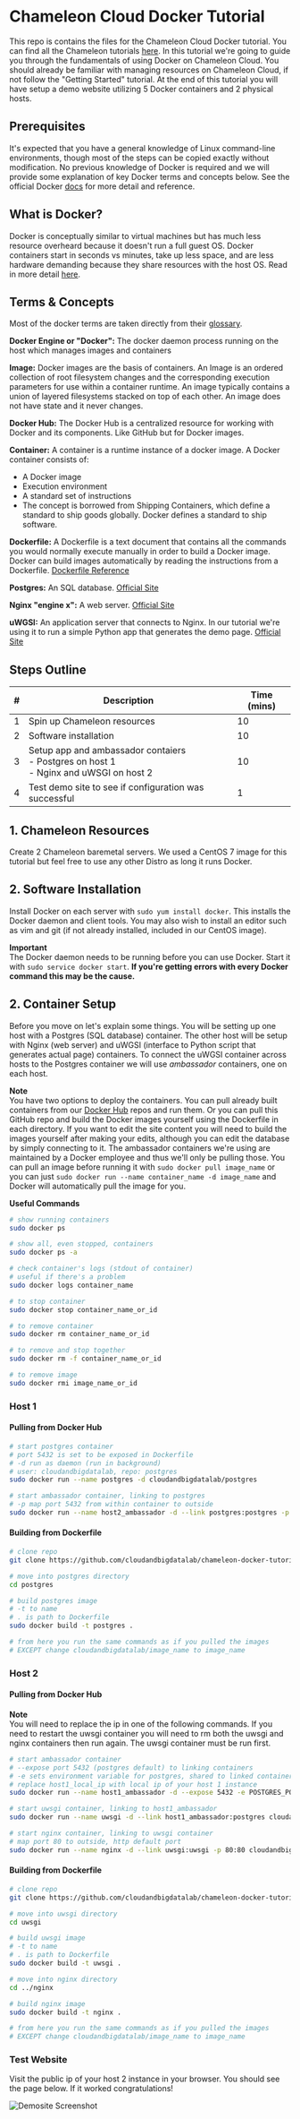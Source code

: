 # Chameleon Cloud Docker Tutorial

This repo is contains the files for the Chameleon Cloud Docker tutorial. You can find all the Chameleon tutorials [here](https://cloudandbigdatalab.github.io). In this tutorial we're going to guide you through the fundamentals of using Docker on Chameleon Cloud. You should already be familiar with managing resources on Chameleon Cloud, if not follow the "Getting Started" tutorial. At the end of this tutorial you will have setup a demo website utilizing 5 Docker containers and 2 physical hosts.

## Prerequisites

It's expected that you have a general knowledge of Linux command-line environments, though most of the steps can be copied exactly without modification. No previous knowledge of Docker is required and we will provide some explanation of key Docker terms and concepts below. See the official Docker [docs](https://docs.docker.com/) for more detail and reference.

## What is Docker?

Docker is conceptually similar to virtual machines but has much less resource overheard because it doesn't run a full guest OS. Docker containers start in seconds vs minutes, take up less space, and are less hardware demanding because they share resources with the host OS. Read in more detail [here](https://www.docker.com/whatisdocker).

## Terms & Concepts

Most of the docker terms are taken directly from their [glossary](https://docs.docker.com/reference/glossary/).

**Docker Engine or "Docker":** The docker daemon process running on the host which manages images and containers

**Image:** Docker images are the basis of containers. An Image is an ordered collection of root filesystem changes and the corresponding execution parameters for use within a container runtime. An image typically contains a union of layered filesystems stacked on top of each other. An image does not have state and it never changes.

**Docker Hub:** The Docker Hub is a centralized resource for working with Docker and its components. Like GitHub but for Docker images.

**Container:** A container is a runtime instance of a docker image. A Docker container consists of:

- A Docker image
- Execution environment
- A standard set of instructions
- The concept is borrowed from Shipping Containers, which define a standard to ship goods globally. Docker defines a standard to ship software.

**Dockerfile:** A Dockerfile is a text document that contains all the commands you would normally execute manually in order to build a Docker image. Docker can build images automatically by reading the instructions from a Dockerfile. [Dockerfile Reference](https://docs.docker.com/reference/builder/)

**Postgres:** An SQL database. [Official Site](http://www.postgresql.org)

**Nginx "engine x":** A web server. [Official Site](http://nginx.com)

**uWGSI:** An application server that connects to Nginx. In our tutorial we're using it to run a simple Python app that generates the demo page. [Official Site](https://uwsgi-docs.readthedocs.org/en/latest/)

## Steps Outline

\# | Description | Time (mins)
---|-------------|------------
1 | Spin up Chameleon resources | 10
2 | Software installation | 10
3 | Setup app and ambassador contaiers <br> - Postgres on host 1 <br> - Nginx and uWSGI on host 2 | 10
4 | Test demo site to see if configuration was successful | 1

## 1. Chameleon Resources

Create 2 Chameleon baremetal servers. We used a CentOS 7 image for this tutorial but feel free to use any other Distro as long it runs Docker.

## 2. Software Installation

Install Docker on each server with `sudo yum install docker`. This installs the Docker daemon and client tools. You may also wish to install an editor such as vim and git (if not already installed, included in our CentOS image).

**Important**  
The Docker daemon needs to be running before you can use Docker. Start it with `sudo service docker start`. **If you're getting errors with every Docker command this may be the cause.**

## 2. Container Setup

Before you move on let's explain some things. You will be setting up one host with a Postgres (SQL database) container. The other host will be setup with Nginx (web server) and uWGSI (interface to Python script that generates actual page) containers. To connect the uWGSI container across hosts to the Postgres container we will use *ambassador* containers, one on each host.  

**Note**  
You have two options to deploy the containers. You can pull already built containers from our [Docker Hub](https://hub.docker.com/u/cloudandbigdatalab/) repos and run them. Or you can pull this GitHub repo and build the Docker images yourself using the Dockerfile in each directory. If you want to edit the site content you will need to build the images yourself after making your edits, although you can edit the database by simply connecting to it. The ambassador containers we're using are maintained by a Docker employee and thus we'll only be pulling those. You can pull an image before running it with `sudo docker pull image_name` or you can  just `sudo docker run --name container_name -d image_name` and Docker will automatically pull the image for you.

**Useful Commands**
```sh
# show running containers
sudo docker ps

# show all, even stopped, containers
sudo docker ps -a

# check container's logs (stdout of container)
# useful if there's a problem
sudo docker logs container_name

# to stop container
sudo docker stop container_name_or_id

# to remove container
sudo docker rm container_name_or_id

# to remove and stop together
sudo docker rm -f container_name_or_id

# to remove image
sudo docker rmi image_name_or_id
```

### Host 1

#### Pulling from Docker Hub
```sh
# start postgres container
# port 5432 is set to be exposed in Dockerfile
# -d run as daemon (run in background)
# user: cloudandbigdatalab, repo: postgres
sudo docker run --name postgres -d cloudandbigdatalab/postgres

# start ambassador container, linking to postgres
# -p map port 5432 from within container to outside
sudo docker run --name host2_ambassador -d --link postgres:postgres -p 5432:5432 svendowideit/ambassador
```

#### Building from Dockerfile
```sh
# clone repo
git clone https://github.com/cloudandbigdatalab/chameleon-docker-tutorial.git

# move into postgres directory
cd postgres

# build postgres image
# -t to name
# . is path to Dockerfile
sudo docker build -t postgres .

# from here you run the same commands as if you pulled the images
# EXCEPT change cloudandbigdatalab/image_name to image_name
```

### Host 2

#### Pulling from Docker Hub

**Note**  
You will need to replace the ip in one of the following commands. If you need to restart the uwsgi container you will need to rm both the uwsgi and nginx containers then run again. The uwsgi container must be run first.

```sh
# start ambassador container
# --expose port 5432 (postgres default) to linking containers
# -e sets environment variable for postgres, shared to linked containers
# replace host1_local_ip with local ip of your host 1 instance
sudo docker run --name host1_ambassador -d --expose 5432 -e POSTGRES_PORT_5432_TCP=tcp://host1_local_ip:5432 svendowideit/ambassador

# start uwsgi container, linking to host1_ambassador
sudo docker run --name uwsgi -d --link host1_ambassador:postgres cloudandbigdatalab/uwsgi

# start nginx container, linking to uwsgi container
# map port 80 to outside, http default port
sudo docker run --name nginx -d --link uwsgi:uwsgi -p 80:80 cloudandbigdatalab/nginx
```

#### Building from Dockerfile
```sh
# clone repo
git clone https://github.com/cloudandbigdatalab/chameleon-docker-tutorial.git

# move into uwsgi directory
cd uwsgi

# build uwsgi image
# -t to name
# . is path to Dockerfile
sudo docker build -t uwsgi .

# move into nginx directory
cd ../nginx

# build nginx image
sudo docker build -t nginx .

# from here you run the same commands as if you pulled the images
# EXCEPT change cloudandbigdatalab/image_name to image_name
```

### Test Website

Visit the public ip of your host 2 instance in your browser. You should see the page below. If it worked congratulations!

![Demosite Screenshot](https://raw.githubusercontent.com/cloudandbigdatalab/chameleon-docker-tutorial/master/tutorial_photos/demosite_screenshot.png)
